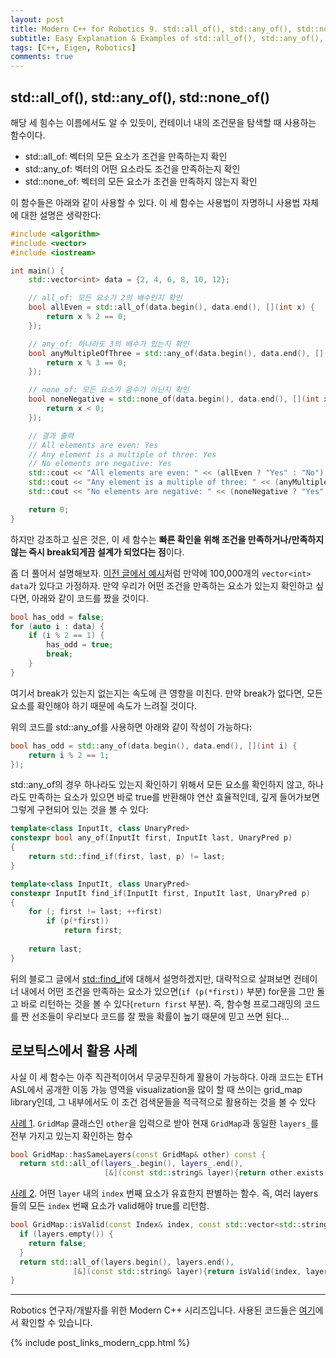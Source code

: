 ```yaml
---
layout: post
title: Modern C++ for Robotics 9. std::all_of(), std::any_of(), std::none_of() 쉬운 설명
subtitle: Easy Explanation & Examples of std::all_of(), std::any_of(), and std::none_of()
tags: [C++, Eigen, Robotics]
comments: true
---
```


## std::all_of(), std::any_of(), std::none_of()

해당 세 힘수는 이름에서도 알 수 있듯이, 컨테이너 내의 조건문을 탐색할 때 사용하는 함수이다.

* std::all_of: 벡터의 모든 요소가 조건을 만족하는지 확인
* std::any_of: 벡터의 어떤 요소라도 조건을 만족하는지 확인
* std::none_of: 벡터의 모든 요소가 조건을 만족하지 않는지 확인

이 함수들은 아래와 같이 사용할 수 있다. 이 세 함수는 사용법이 자명하니 사용법 자체에 대한 설명은 생략한다:

```cpp
#include <algorithm>
#include <vector>
#include <iostream>

int main() {
    std::vector<int> data = {2, 4, 6, 8, 10, 12};

    // all_of: 모든 요소가 2의 배수인지 확인
    bool allEven = std::all_of(data.begin(), data.end(), [](int x) {
        return x % 2 == 0;
    });

    // any_of: 하나라도 3의 배수가 있는지 확인
    bool anyMultipleOfThree = std::any_of(data.begin(), data.end(), [](int x) {
        return x % 3 == 0;
    });

    // none_of: 모든 요소가 음수가 아닌지 확인
    bool noneNegative = std::none_of(data.begin(), data.end(), [](int x) {
        return x < 0;
    });

    // 결과 출력
    // All elements are even: Yes
    // Any element is a multiple of three: Yes
    // No elements are negative: Yes
    std::cout << "All elements are even: " << (allEven ? "Yes" : "No") << std::endl;
    std::cout << "Any element is a multiple of three: " << (anyMultipleOfThree ? "Yes" : "No") << std::endl;
    std::cout << "No elements are negative: " << (noneNegative ? "Yes" : "No") << std::endl;

    return 0;
}
```

하지만 강조하고 싶은 것은, 이 세 함수는 **빠른 확인을 위해 조건을 만족하거나/만족하지 않는 즉시 break되게끔 설계가 되었다는 점**이다. 

좀 더 풀어서 설명해보자. [이전 글에서 예시](https://limhyungtae.github.io/2024-01-01-Modern-C++-for-Robotics-8.-std-accumulate()-%EC%89%AC%EC%9A%B4-%EC%84%A4%EB%AA%85-&-%EC%98%88%EC%A0%9C/)처럼 만약에 100,000개의 `vector<int> data`가 있다고 가정하자.
만약 우리가 어떤 조건을 만족하는 요소가 있는지 확인하고 싶다면, 아래와 같이 코드를 짰을 것이다.

```cpp
bool has_odd = false;
for (auto i : data) {
    if (i % 2 == 1) {
        has_odd = true;
        break;
    }
}
```

여기서 break가 있는지 없는지는 속도에 큰 영향을 미친다. 만약 break가 없다면, 모든 요소를 확인해야 하기 때문에 속도가 느려질 것이다.

위의 코드를 std::any_of를 사용하면 아래와 같이 작성이 가능하다:

```cpp
bool has_odd = std::any_of(data.begin(), data.end(), [](int i) {
    return i % 2 == 1;
});
```

std::any_of의 경우 하나라도 있는지 확인하기 위해서 모든 요소를 확인하지 않고, 하나라도 만족하는 요소가 있으면 바로 true를 반환해야 연산 효율적인데, 깊게 들어가보면 그렇게 구현되어 있는 것을 볼 수 있다:

```cpp
template<class InputIt, class UnaryPred>
constexpr bool any_of(InputIt first, InputIt last, UnaryPred p)
{
    return std::find_if(first, last, p) != last;
}
```

```cpp
template<class InputIt, class UnaryPred>
constexpr InputIt find_if(InputIt first, InputIt last, UnaryPred p)
{
    for (; first != last; ++first)
        if (p(*first))
            return first;
 
    return last;
}
```

뒤의 블로그 글에서 [std::find_if](https://limhyungtae.github.io/2024-01-03-Modern-C++-for-Robotics-11.-std-find_if()-%EC%89%AC%EC%9A%B4-%EC%84%A4%EB%AA%85-&-%EC%98%88%EC%A0%9C/)에 대해서 설명하겠지만,
대략적으로 살펴보면 컨테이너 내에서 어떤 조건을 만족하는 요소가 있으면(`if (p(*first))` 부분) for문을 그만 돌고 바로 리턴하는 것을 볼 수 있다(`return first` 부분).
즉, 함수형 프로그래밍의 코드를 짠 선조들이 우리보다 코드를 잘 짰을 확률이 높기 때문에 믿고 쓰면 된다...

## 로보틱스에서 활용 사례

사실 이 세 함수는 아주 직관적이어서 무궁무진하게 활용이 가능하다.
아래 코드는 ETH ASL에서 공개한 이동 가능 영역을 visualization을 많이 할 때 쓰이는 grid_map library인데, 그 내부에서도 이 조건 검색문들을 적극적으로 활용하는 것을 볼 수 있다

[사례 1](https://github.com/ethz-asl/grid_map/blob/43cb510d099daff8236a6bad8df4e7971f2df2bd/grid_map_core/src/GridMap.cpp#L77). `GridMap` 클래스인 `other`을 입력으로 받아 현재 `GridMap`과 동일한 `layers_`를 전부 가지고 있는지 확인하는 함수 

```cpp
bool GridMap::hasSameLayers(const GridMap& other) const {
  return std::all_of(layers_.begin(), layers_.end(),
                     [&](const std::string& layer){return other.exists(layer);});
```

[사례 2](https://github.com/ethz-asl/grid_map/blob/43cb510d099daff8236a6bad8df4e7971f2df2bd/grid_map_core/src/GridMap.cpp#L256). 어떤 `layer` 내의 `index` 번째 요소가 유효한지 판별하는 함수. 즉, 여러 layers들의 모든 `index` 번째 요소가 valid해야 true를 리턴함.

```cpp
bool GridMap::isValid(const Index& index, const std::vector<std::string>& layers) const {
  if (layers.empty()) {
    return false;
  }
  return std::all_of(layers.begin(), layers.end(),
              [&](const std::string& layer){return isValid(index, layer);});
}
```


---

Robotics 연구자/개발자를 위한 Modern C++ 시리즈입니다.
사용된 코드들은 [여기](https://github.com/LimHyungTae/moderncpp_study)에서 확인할 수 있습니다.

{% include post_links_modern_cpp.html %}
